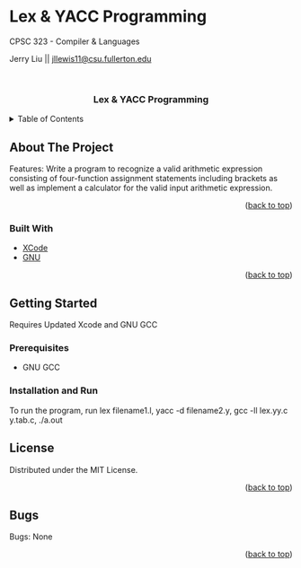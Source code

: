 # Lex & YACC Programming
CPSC 323 - Compiler & Languages

Jerry Liu || jllewis11@csu.fullerton.edu



<br />
<h3 align="center">Lex & YACC Programming</h3>

</div>



<!-- TABLE OF CONTENTS -->
<details>
  <summary>Table of Contents</summary>
  <ol>
    <li>
      <a href="#about-the-project">About The Project</a>
      <ul>
        <li><a href="#built-with">Built With</a></li>
      </ul>
    </li>
    <li>
      <a href="#getting-started">Getting Started</a>
      <ul>
        <li><a href="#prerequisites">Prerequisites</a></li>
        <li><a href="#installation">Installation</a></li>
      </ul>
    </li>
    <li><a href="#license">License</a></li>
    <li><a href="#bugs">Bugs</a></li>
  </ol>
</details>



<!-- ABOUT THE PROJECT -->
## About The Project

Features: Write a program to recognize a valid arithmetic expression consisting of four-function assignment statements including brackets as well as implement a calculator for the valid input arithmetic expression.

<p align="right">(<a href="#top">back to top</a>)</p>



### Built With

* [XCode](https://developer.apple.com/xcode/)
* [GNU](https://gcc.gnu.org/)
  


<p align="right">(<a href="#top">back to top</a>)</p>



<!-- GETTING STARTED -->
## Getting Started
Requires Updated Xcode and GNU GCC

### Prerequisites
 - GNU GCC

### Installation and Run
To run the program, run lex filename1.l, yacc -d filename2.y, gcc -ll lex.yy.c y.tab.c, ./a.out

<!-- LICENSE -->
## License

Distributed under the MIT License. 

<p align="right">(<a href="#top">back to top</a>)</p>



## Bugs
Bugs: None

<p align="right">(<a href="#top">back to top</a>)</p>
